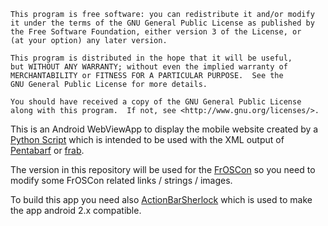     This program is free software: you can redistribute it and/or modify
    it under the terms of the GNU General Public License as published by
    the Free Software Foundation, either version 3 of the License, or
    (at your option) any later version.

    This program is distributed in the hope that it will be useful,
    but WITHOUT ANY WARRANTY; without even the implied warranty of
    MERCHANTABILITY or FITNESS FOR A PARTICULAR PURPOSE.  See the
    GNU General Public License for more details.

    You should have received a copy of the GNU General Public License
    along with this program.  If not, see <http://www.gnu.org/licenses/>.

This is an Android WebViewApp to display the mobile website created by a [Python
Script](https://github.com/derpeter/Conference-Mobile-Schedule) which is
intended to be used with the XML output of [Pentabarf](https://www.pentabarf.org) or [frab](https://github.com/frab/frab).

The version in this repository will be used for the
[FrOSCon](https://froscon.org) so you need  to modify some FrOSCon related
links / strings / images.

To build this app you need also [ActionBarSherlock](https://actionbarsherlock.com/) which is used to make the app android 2.x compatible.
